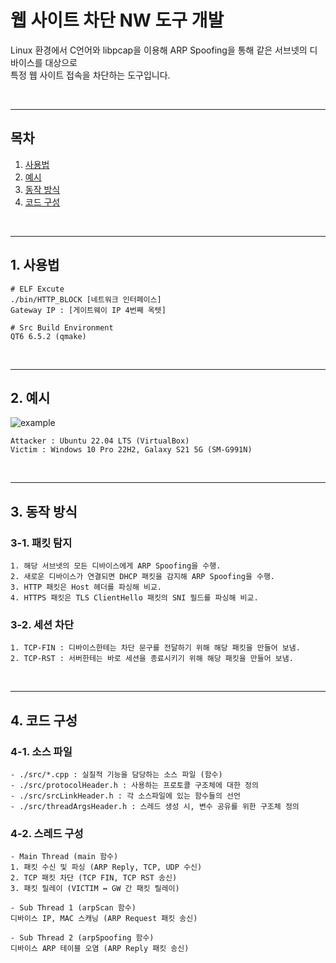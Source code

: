 # 웹 사이트 차단 NW 도구 개발

Linux 환경에서 C언어와 libpcap을 이용해 ARP Spoofing을 통해 같은 서브넷의 디바이스를 대상으로
</br>
특정 웹 사이트 접속을 차단하는 도구입니다.

</br>

---

## 목차
1. [사용법](#1-사용법)
2. [예시](#2-예시)
3. [동작 방식](#3-동작-방식)
4. [코드 구성](#4-코드-구성)

</br>

---
## 1. 사용법
```
# ELF Excute
./bin/HTTP_BLOCK [네트워크 인터페이스]
Gateway IP : [게이트웨이 IP 4번째 옥텟]

# Src Build Environment
QT6 6.5.2 (qmake)
```

</br>

---

## 2. 예시

![example](https://github.com/nms200299/HTTP_BLOCK/assets/12112214/6bd80faa-0ded-4db6-a699-4afc8eb5963f)

```
Attacker : Ubuntu 22.04 LTS (VirtualBox)
Victim : Windows 10 Pro 22H2, Galaxy S21 5G (SM-G991N)
```

</br>

---
## 3. 동작 방식
### 3-1. 패킷 탐지
```
1. 해당 서브넷의 모든 디바이스에게 ARP Spoofing을 수행.
2. 새로운 디바이스가 연결되면 DHCP 패킷을 감지해 ARP Spoofing을 수행.
3. HTTP 패킷은 Host 헤더를 파싱해 비교.
4. HTTPS 패킷은 TLS ClientHello 패킷의 SNI 필드를 파싱해 비교.
```
### 3-2. 세션 차단
```
1. TCP-FIN : 디바이스한테는 차단 문구를 전달하기 위해 해당 패킷을 만들어 보냄.
2. TCP-RST : 서버한테는 바로 세션을 종료시키기 위해 해당 패킷을 만들어 보냄.
```

</br>

---
## 4. 코드 구성
### 4-1. 소스 파일
```
- ./src/*.cpp : 실질적 기능을 담당하는 소스 파일 (함수)
- ./src/protocolHeader.h : 사용하는 프로토콜 구조체에 대한 정의
- ./src/srcLinkHeader.h : 각 소스파일에 있는 함수들의 선언
- ./src/threadArgsHeader.h : 스레드 생성 시, 변수 공유를 위한 구조체 정의
```
### 4-2. 스레드 구성
```
- Main Thread (main 함수)
1. 패킷 수신 및 파싱 (ARP Reply, TCP, UDP 수신)
2. TCP 패킷 차단 (TCP FIN, TCP RST 송신)
3. 패킷 릴레이 (VICTIM ↔ GW 간 패킷 릴레이)

- Sub Thread 1 (arpScan 함수)
디바이스 IP, MAC 스캐닝 (ARP Request 패킷 송신)

- Sub Thread 2 (arpSpoofing 함수)
디바이스 ARP 테이블 오염 (ARP Reply 패킷 송신)
```

